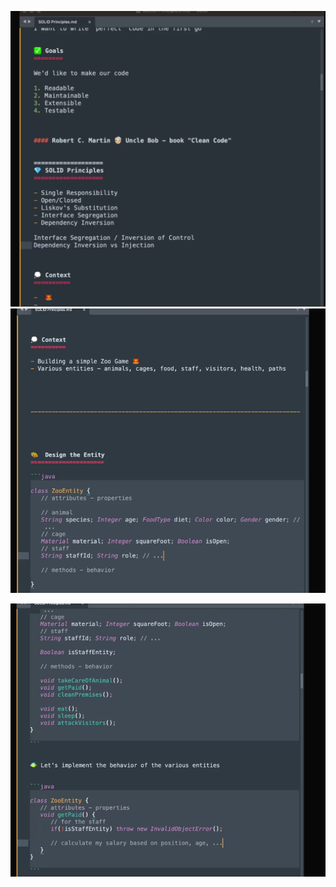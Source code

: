 ![1702814082358](image/solid/1702814082358.png)![1702814308464](image/solid/1702814308464.png)

![1702814441833](image/solid/1702814441833.png)
